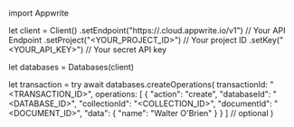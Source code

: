 import Appwrite

let client = Client()
    .setEndpoint("https://<REGION>.cloud.appwrite.io/v1") // Your API Endpoint
    .setProject("<YOUR_PROJECT_ID>") // Your project ID
    .setKey("<YOUR_API_KEY>") // Your secret API key

let databases = Databases(client)

let transaction = try await databases.createOperations(
    transactionId: "<TRANSACTION_ID>",
    operations: [
	    {
	        "action": "create",
	        "databaseId": "<DATABASE_ID>",
	        "collectionId": "<COLLECTION_ID>",
	        "documentId": "<DOCUMENT_ID>",
	        "data": {
	            "name": "Walter O'Brien"
	        }
	    }
	] // optional
)

